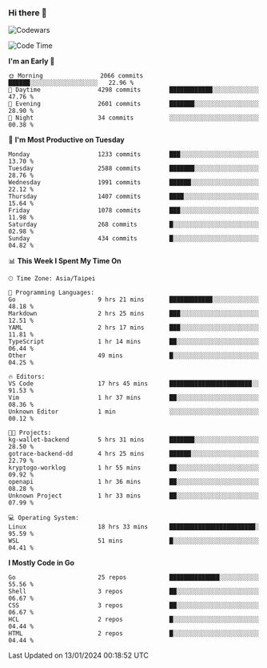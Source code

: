 ### Hi there 👋

![Codewars](https://www.codewars.com/users/omegaatt36/badges/small)

<!--START_SECTION:waka-->
![Code Time](http://img.shields.io/badge/Code%20Time-2%2C073%20hrs%2056%20mins-blue)

**I'm an Early 🐤** 

```text
🌞 Morning                2066 commits        ██████░░░░░░░░░░░░░░░░░░░   22.96 % 
🌆 Daytime                4298 commits        ████████████░░░░░░░░░░░░░   47.76 % 
🌃 Evening                2601 commits        ███████░░░░░░░░░░░░░░░░░░   28.90 % 
🌙 Night                  34 commits          ░░░░░░░░░░░░░░░░░░░░░░░░░   00.38 % 
```
📅 **I'm Most Productive on Tuesday** 

```text
Monday                   1233 commits        ███░░░░░░░░░░░░░░░░░░░░░░   13.70 % 
Tuesday                  2588 commits        ███████░░░░░░░░░░░░░░░░░░   28.76 % 
Wednesday                1991 commits        ██████░░░░░░░░░░░░░░░░░░░   22.12 % 
Thursday                 1407 commits        ████░░░░░░░░░░░░░░░░░░░░░   15.64 % 
Friday                   1078 commits        ███░░░░░░░░░░░░░░░░░░░░░░   11.98 % 
Saturday                 268 commits         █░░░░░░░░░░░░░░░░░░░░░░░░   02.98 % 
Sunday                   434 commits         █░░░░░░░░░░░░░░░░░░░░░░░░   04.82 % 
```


📊 **This Week I Spent My Time On** 

```text
🕑︎ Time Zone: Asia/Taipei

💬 Programming Languages: 
Go                       9 hrs 21 mins       ████████████░░░░░░░░░░░░░   48.18 % 
Markdown                 2 hrs 25 mins       ███░░░░░░░░░░░░░░░░░░░░░░   12.51 % 
YAML                     2 hrs 17 mins       ███░░░░░░░░░░░░░░░░░░░░░░   11.81 % 
TypeScript               1 hr 14 mins        ██░░░░░░░░░░░░░░░░░░░░░░░   06.44 % 
Other                    49 mins             █░░░░░░░░░░░░░░░░░░░░░░░░   04.25 % 

🔥 Editors: 
VS Code                  17 hrs 45 mins      ███████████████████████░░   91.53 % 
Vim                      1 hr 37 mins        ██░░░░░░░░░░░░░░░░░░░░░░░   08.36 % 
Unknown Editor           1 min               ░░░░░░░░░░░░░░░░░░░░░░░░░   00.12 % 

🐱‍💻 Projects: 
kg-wallet-backend        5 hrs 31 mins       ███████░░░░░░░░░░░░░░░░░░   28.50 % 
gotrace-backend-dd       4 hrs 25 mins       ██████░░░░░░░░░░░░░░░░░░░   22.79 % 
kryptogo-worklog         1 hr 55 mins        ██░░░░░░░░░░░░░░░░░░░░░░░   09.92 % 
openapi                  1 hr 36 mins        ██░░░░░░░░░░░░░░░░░░░░░░░   08.28 % 
Unknown Project          1 hr 33 mins        ██░░░░░░░░░░░░░░░░░░░░░░░   07.99 % 

💻 Operating System: 
Linux                    18 hrs 33 mins      ████████████████████████░   95.59 % 
WSL                      51 mins             █░░░░░░░░░░░░░░░░░░░░░░░░   04.41 % 
```

**I Mostly Code in Go** 

```text
Go                       25 repos            ██████████████░░░░░░░░░░░   55.56 % 
Shell                    3 repos             ██░░░░░░░░░░░░░░░░░░░░░░░   06.67 % 
CSS                      3 repos             ██░░░░░░░░░░░░░░░░░░░░░░░   06.67 % 
HCL                      2 repos             █░░░░░░░░░░░░░░░░░░░░░░░░   04.44 % 
HTML                     2 repos             █░░░░░░░░░░░░░░░░░░░░░░░░   04.44 % 
```




 Last Updated on 13/01/2024 00:18:52 UTC
<!--END_SECTION:waka-->

<!--
**omegaatt36/omegaatt36** is a ✨ _special_ ✨ repository because its `README.md` (this file) appears on your GitHub profile.

Here are some ideas to get you started:

- 🔭 I’m currently working on ...
- 🌱 I’m currently learning ...
- 👯 I’m looking to collaborate on ...
- 🤔 I’m looking for help with ...
- 💬 Ask me about ...
- 📫 How to reach me: ...
- 😄 Pronouns: ...
- ⚡ Fun fact: ...
-->
